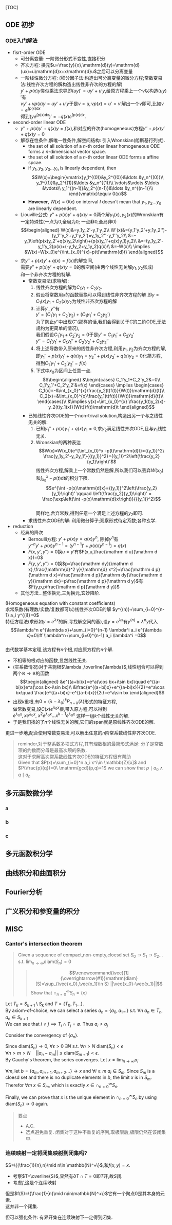 [TOC]

## ODE 初步

### ODE入门解法

- fisrt-order ODE
  - 可分离变量: 一阶微分形式不变性,直接积分
  - 齐次方程: 换元$u=\frac{y}{x},\mathrm{d}(y)=\mathrm{d}(ux)=u\mathrm{d}x+x\mathrm{d}u$之后可以分离变量
  - 一阶线性微分方程: (积分因子法:构造出可分离变量的微分方程;常数变易法:线性齐次方程的解构造出线性非齐次的方程的解)  
  $y'+p(x)y$类似乘法求导即$(uy)'=uy'+u'y$,给原方程乘上一个$v$以构造$(uy)'$有  
  $vy'+vp(x)y=uy'+u'y$于是$v=u,vp(x)=u'=v'$解出一个$v$即可,比如$v=e^{\int p(x)\mathrm{d}x}$  
  得到$\left(ye^{\int p(x)\mathrm{d}x}\right)'=-q(x)e^{\int p(x)\mathrm{d}x}$.
- second-order linear ODE
  - $y''+p(x)y'+q(x)y=f(x)$,和对应的齐次(homogeneous)方程$y''+p(x)y'+q(x)y=0$
  - 解存在性条件,解唯一性条件,解空间结构: 引入Wronskian(朗斯基行列式).
    - the set of all solution of a $n$-th order linear homogeneous ODE forms a $n$-dimensional vector space.
    - the set of all solution of a $n$-th order linear ODE forms a affine spcae.
    - if $y_1,y_2,y_3\ldots y_n$ is linearly dependent, then
      $$W(x)=\begin{vmatrix}y_1^{(0)}&y_2^{(0)}&\ldots &y_n^{(0)}\\ y_1^{(1)}&y_2^{(1)}&\ldots &y_n^{(1)}\\ \vdots&\vdots &\ldots &\vdots\\ y_1^{(n-1)}&y_2^{(n-1)}&\ldots &y_n^{(n-1)}\\ \end{vmatrix}\equiv 0(x)$$
    - **However**, $W(x)\equiv 0(x)$ on interval $I$ doesn't mean that $y_1,y_2\ldots y_n$ are linearly dependent.
  - Liouville公式: $y''+p(x)y'+q(x)y=0$两个解$y_1(x),y_2(x)$的Wronskian有一定特殊性(一点为0,全局为0; 一点非0,全局非0)  
    $$\begin{aligned} W(x)&=y_1y_2'-y_1'y_2\\ W'(x)&=(y_1'y_2'+y_1y_2'')-(y_1''y_2+y_1'y_2')=y_1y_2''-y_1''y_2\\ &=-y_1\left(p(x)y_2'+q(x)y_2\right)+(p(x)y_1'+q(x)y_1)y_2\\ &=-(y_1y_2'-y_1'y_2)p(x)+(-y_1y_2+y_1y_2)q(x)\\ &=-W(x)\\ \implies &W(x)=W(x_0)e^{\int_{x_0}^{x}-p(t)\mathrm{d}t} \end{aligned}$$
  - 求$y''+p(x)y'+q(x)=f(x)$的解空间,  
    需要$y''+p(x)y'+q(x)y=0$的解空间(由两个线性无关解$y_1,y_2$张成)  
    和一个非齐次方程的特解.
    - 常数变易法(求特解):  
      1. 线性齐次方程的解为$C_1y_1+C_2y_2$.
      2. 假设将常数用$x$的函数替换可以得到线性非齐次方程的解
      即$y=C_1(x)y_1+C_2(x)y_2$为线性非齐次方程的解
      3. 计算$y',y''$有  
      $y'=(C_1'y_1+C_2'y_2)+(C_1y_1'+C_2y_2')$  
      为了防止$y''$中出现$C''$(那样的话,我们会得到关于$C$的二阶ODE,无法规约为更简单的情况),  
      我们假设$C_1'y_1+C_2'y_2=0$于是$y'=C_1y_1'+C_2y_2'$  
      $y''=C_1'y_1'+C_1y_1''+C_2'y_2'+C_2y_2''$
      4. 将上述导数带入原来的线性非齐次方程,利用$y_1,y_2$为齐次方程的解,  
      即$y_1''+p(x)y_1'+q(x)y_1=y_2''+p(x)y_2'+q(x)y_2=0$化简方程,  
      得到$C_1'y_1'+C_2'y_2'=f(x)$
      5. 下式中$x_0$为区间上任意一点.  
      $$\begin{aligned} &\begin{cases} C_1'y_1+C_2'y_2&=0\\ C_1'y_1'+C_2'y_2'&=f(x) \end{cases} \implies \begin{cases} C_1(x)=-&\int_{x_0}^{x}\frac{y_2(t)f(t)}{W(t)}\mathrm{d}{t}\\ C_2(x)=&\int_{x_0}^{x}\frac{y_1(t)f(t)}{W(t)}\mathrm{d}{t}\\ \end{cases}\\ &\implies y(x)=\int_{x_0}^{x} \frac{y_1(t)y_2(x)-y_2(t)y_1(x)}{W(t)}f(t)\mathrm{d}t \end{aligned}$$
    - 已知线性齐次ODE的一个non-trival solution,构造出另一个与之线性无关的解:  
      1. 已知$y_1''+p(x)y_1'+q(x)y_1=0$,求$y_2$满足线性齐次ODE,且与$y_1$线性无关.
      2. Wronskian的两种表达  
      $$W(x)=W(x_0)e^{\int_{x_0}^x -p(t)\mathrm{d}t}={(y_1)}^2\ \frac{y_1y_2'-y_2y_1'}{{(y_1)}^2}={(y_1)}^2\left(\frac{y_2}{y_1}\right)'$$
      线性齐次方程,解乘上一个常数仍然是解,所以我们可以丢弃$W(x_0)$和$\int_{x_0}^x -p(t)\mathrm{d}t$的积分下限.  
      $$e^{\int -p(x)\mathrm{d}x}={(y_1)}^2\left(\frac{y_2}{y_1}\right)' \qquad \left(\frac{y_2}{y_1}\right)' = \frac{\exp\left(\int -p(x)\mathrm{d}x\right)}{{(y_1)}^2}$$  
      同样地,舍弃常数,得到任意一个满足上述方程的$y_2$即可.
    - 求线性齐次ODE的解: 利用微分算子;观察形式待定系数;各种玄学.
- reduction
  - 经典的降次
    - Bernoulli方程: $y'+p(x)y=q(x)y^n$, 除掉$y^n$有  
      $y^{-n}y'+p(x)y^{n-1}=\left(y^{n-1}\right)'+p(x)\left(y^{n-1}\right)=q(x)$
    - $F(x,y',y'')=0$换$u=y'$有$F(x,u,\frac{\mathrm d u}{\mathrm d x})=0$
    - $F(y,y',y'')=0$换$p=\frac{\mathrm dy}{\mathrm d x},\frac{\mathrm{d}^2 y}{\mathrm{d} x^2}=\frac{\mathrm d p}{\mathrm d x}=\frac{\mathrm d p}{\mathrm dy}\frac{\mathrm d y}{\mathrm dx}=p\frac{\mathrm d p}{\mathrm d y}$有$F(y,p,p\frac{\mathrm d p}{\mathrm d y})$
  - 其他方法...整体换元,三角换元,玄妙降阶.


(Homogeneous equation with constant coefficients)    
求常系数(有理数/实数/复数都可以)线性齐次ODE的解 $y^{(n)}+\sum_{i=0}^{n-1} a_i y^{(i)}=0$  
特征方程法(求形如$y=e^{\lambda x}$的解,寻找解空间的基),设$y=e^{\lambda x}$有$y^{(n)}=\lambda^n y$代入  
$$\lambda^n e^{\lambda x}+\sum_{i=0}^{n-1} \lambda^i a_i e^{\lambda x}=0\iff \lambda^n+\sum_{i=0}^{n-1} a_i \lambda^i =0$$  
由代数学基本定理,该方程有$n$个根,对应原方程的$n$个解.  
- 不相等的根对应的函数,显然线性无关.
- (实系数情况)对于共轭根$\lambda ,\overline{\lambda}$,线性组合可以得到两个$\mathbb{R}\to\mathbb{R}$的函数  
$$\begin{aligned} &e^{(a+bi)x}=e^a(\cos bx+i\sin bx)\quad e^{(a-bi)x}e^a(\cos bx-i\sin bx)\\ &\frac{e^{(a+bi)x}+e^{(a-bi)x}}{2}=e^a\cos bx\quad \frac{e^{(a+bi)x}-e^{(a-bi)x}}{2i}=e^a\sin bx \end{aligned}$$
- 出现$k$重根,有$0=(\lambda-\lambda_0)^k P_{n-k}(\lambda )$形式的特征方程,  
做常数变易,设$C(x)e^{\lambda_0 x}$根,带入原方程,可以得到  
$e^{\lambda_0 x},\, xe^{\lambda_0 x},\ x^2e^{\lambda_0 x}\ldots x^{k-1}e^{\lambda_0 x}$
这样一组$k$个线性无关的解.
- 于是我们找的了$n$个线性无关的解,它们的span就是原线性齐次ODE的解.

更进一步地,配合使用常数变易法,可以解出任意的$n$阶常系数线性非齐次ODE.

> reminder,对于整系数多项式方程,其有理数根的最简形式满足: 分子是常数项的约数而分母是最高次项的系数.  
> 这对于求解高次常系数线性齐次ODE的特征方程很有帮助  
> Given that $P(x)=\sum_{i=0}^n a_i x^i\in \mathbb{Z}[x]$ and $P(\frac{p}{q})=0\ \mathrm{gcd}(p,q)=1$ we can show that $p\mid a_0\land q\mid a_n$  




## 多元函数微分学

### a
### b 
### c

## 多元函数积分学


## 曲线积分和曲面积分


## Fourier分析

## 广义积分和参变量的积分


## MISC

### Cantor's intersection theorem

> Given a sequence of compact,non-empty,cloesd set $S_0\supset S_1\supset S_2\ldots \text{ s.t. } \lim_{n\to \infty} \mathrm{diam}(S_n)=0$  
> > $$\renewcommand{\vec}[1]{\overrightarrow{#1}}\mathrm{diam}(S)=\sup_{\vec{x_0},\vec{x_1}\in S} ||\vec{x_0}-\vec{x_1}||$$
> Show that $\cap_{n=0}^{\infty} S_n=\{x\}$


Let $T_k=S_{k+1}\setminus S_k\text{ and }T=\{T_0,T_1\ldots\}$.  
By axiom-of-choice, we can select a series $a_n=\{a_0,a_1\ldots\}\text{ s.t. }\forall n\ a_n\in T_n,a_n\in S_{k+1}$  
We can see that $i\neq j\implies T_i\cap T_j=\emptyset$. Thus $a_i\neq a_j$   

Consider the convergency of $\{a_n\}$.

Since $\mathrm{diam}(S_n)\to 0$, $\forall \epsilon>0\ \exists N\text{ s.t. }\forall n>N\ \mathrm{diam}(S_n)<\epsilon$  
$\forall n>m>N\quad ||a_n-a_m||\leq \mathrm{diam}(S_{m+1})<\epsilon$.  
By Cauchy's theorem, the series converges. Let $x=\lim_{n\to \infty} a_i$


$\forall m,\text{let }b=\{a_m,a_{m+1},a_{m+2}\ldots \}\to x$ and $\forall i\geq m\  a_i\in S_m$. Since $S_m$ is a cloesd set and there is no duplicate elements in $b$, the limit $x$ is in $S_m$.  
Therefor $\forall m\ x\in S_m$, which is exactly $x\in \cap_{n=0}^{\infty} S_n$.  

Finally, we can prove that $x$ is the unique element in $\cap_{n=0}^{\infty} S_n$ by using $\mathrm{diam}(S_n)\to 0$ again.


> 要点
> - A.C.
> - 选点避免重复. 闭集对于这种不重复的序列,取极限后,极限仍然在该闭集中.



### 连续映射一定将闭集映射到闭集吗?

$S=\{(\frac{1}{n},n)\mid n\in \mathbb{N}^+\}$,和$f(x,y)=x$.  

- 考察$T=\overline{S}$,显然有$\partial T\cap T=0$即$T$开,故$S$闭.  
- 考虑$f$,这是个连续映射

但是$f(S)=\{\frac{1}{n}\mid n\in\mathbb{N}^+\}$它有一个聚点$0$是其本身的元素.  
这并非一个闭集. 


但可以强化条件: 有界开集在连续映射下一定得到闭集.





